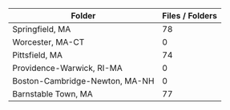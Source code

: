 | Folder                         |   Files / Folders |
|--------------------------------|-------------------|
| Springfield, MA                |                78 |
| Worcester, MA-CT               |                 0 |
| Pittsfield, MA                 |                74 |
| Providence-Warwick, RI-MA      |                 0 |
| Boston-Cambridge-Newton, MA-NH |                 0 |
| Barnstable Town, MA            |                77 |